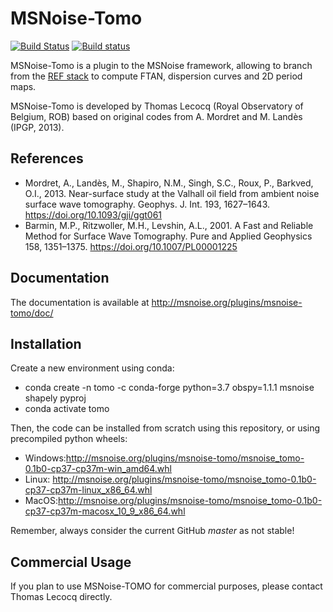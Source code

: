# MSNoise-Tomo

[![Build Status](https://travis-ci.org/ThomasLecocq/msnoise-tomo.png)](https://travis-ci.org/ThomasLecocq/msnoise-tomo)
[![Build status](https://ci.appveyor.com/api/projects/status/hkaxi68hikwu6any/branch/master?svg=true)](https://ci.appveyor.com/project/ThomasLecocq/msnoise-tomo/branch/master)


MSNoise-Tomo is a plugin to the MSNoise framework, allowing to branch from the [REF stack](http://msnoise.org/doc/workflow/006_stack.html) to compute FTAN, dispersion curves and 2D period maps. 

MSNoise-Tomo is developed by Thomas Lecocq (Royal Observatory of Belgium, ROB) based on original codes from A. Mordret and M. Landès (IPGP, 2013).

References
----------
* Mordret, A., Landès, M., Shapiro, N.M., Singh, S.C., Roux, P., Barkved, O.I., 2013. Near-surface study at the Valhall oil field from ambient noise surface wave tomography. Geophys. J. Int. 193, 1627–1643. https://doi.org/10.1093/gji/ggt061
* Barmin, M.P., Ritzwoller, M.H., Levshin, A.L., 2001. A Fast and Reliable Method for Surface Wave Tomography. Pure and Applied Geophysics 158, 1351–1375. https://doi.org/10.1007/PL00001225

Documentation
-------------

The documentation is available at http://msnoise.org/plugins/msnoise-tomo/doc/

Installation
------------

Create a new environment using conda:

* conda create -n tomo -c conda-forge python=3.7 obspy=1.1.1 msnoise shapely pyproj
* conda activate tomo

Then, the code can be installed from scratch using this repository, or using precompiled python wheels:

* Windows:http://msnoise.org/plugins/msnoise-tomo/msnoise_tomo-0.1b0-cp37-cp37m-win_amd64.whl 
* Linux: http://msnoise.org/plugins/msnoise-tomo/msnoise_tomo-0.1b0-cp37-cp37m-linux_x86_64.whl 
* MacOS:http://msnoise.org/plugins/msnoise-tomo/msnoise_tomo-0.1b0-cp37-cp37m-macosx_10_9_x86_64.whl

Remember, always consider the current GitHub *master* as not stable!

Commercial Usage
----------------
If you plan to use MSNoise-TOMO for commercial purposes, please contact Thomas
Lecocq directly.